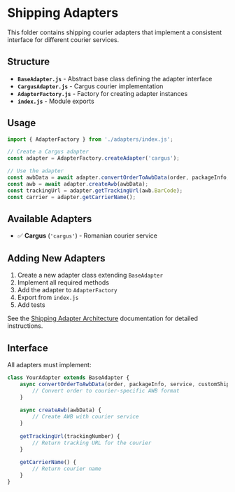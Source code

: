 # Shipping Adapters

This folder contains shipping courier adapters that implement a consistent interface for different courier services.

## Structure

- **`BaseAdapter.js`** - Abstract base class defining the adapter interface
- **`CargusAdapter.js`** - Cargus courier implementation
- **`AdapterFactory.js`** - Factory for creating adapter instances
- **`index.js`** - Module exports

## Usage

```javascript
import { AdapterFactory } from './adapters/index.js';

// Create a Cargus adapter
const adapter = AdapterFactory.createAdapter('cargus');

// Use the adapter
const awbData = await adapter.convertOrderToAwbData(order, packageInfo, ...);
const awb = await adapter.createAwb(awbData);
const trackingUrl = adapter.getTrackingUrl(awb.BarCode);
const carrier = adapter.getCarrierName();
```

## Available Adapters

- ✅ **Cargus** (`'cargus'`) - Romanian courier service

## Adding New Adapters

1. Create a new adapter class extending `BaseAdapter`
2. Implement all required methods
3. Add the adapter to `AdapterFactory`
4. Export from `index.js`
5. Add tests

See the [Shipping Adapter Architecture](../docs/Shipping-Adapter-Architecture.md) documentation for detailed instructions.

## Interface

All adapters must implement:

```javascript
class YourAdapter extends BaseAdapter {
    async convertOrderToAwbData(order, packageInfo, service, customShippingAddress, codAmount, insuranceValue, openPackage, saturdayDelivery, morningDelivery, shipmentPayer, observations, envelopes) {
        // Convert order to courier-specific AWB format
    }
    
    async createAwb(awbData) {
        // Create AWB with courier service
    }
    
    getTrackingUrl(trackingNumber) {
        // Return tracking URL for the courier
    }
    
    getCarrierName() {
        // Return courier name
    }
}
```

